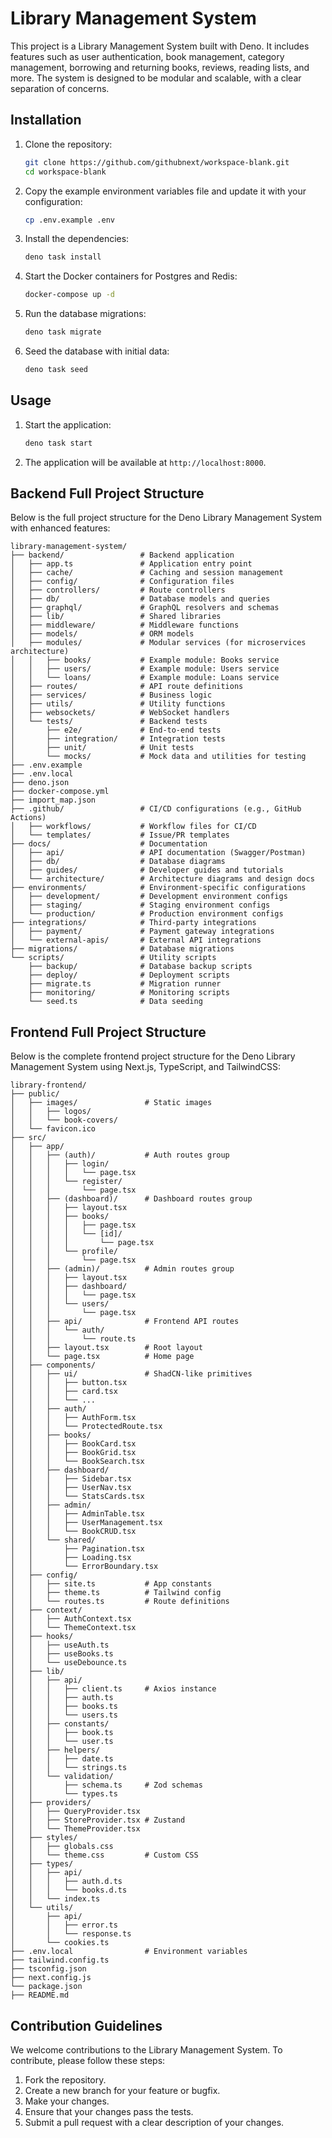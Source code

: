 # Library Management System

This project is a Library Management System built with Deno. It includes features such as user authentication, book management, category management, borrowing and returning books, reviews, reading lists, and more. The system is designed to be modular and scalable, with a clear separation of concerns.

## Installation

1. Clone the repository:
   ```sh
   git clone https://github.com/githubnext/workspace-blank.git
   cd workspace-blank
   ```

2. Copy the example environment variables file and update it with your configuration:
   ```sh
   cp .env.example .env
   ```

3. Install the dependencies:
   ```sh
   deno task install
   ```

4. Start the Docker containers for Postgres and Redis:
   ```sh
   docker-compose up -d
   ```

5. Run the database migrations:
   ```sh
   deno task migrate
   ```

6. Seed the database with initial data:
   ```sh
   deno task seed
   ```

## Usage

1. Start the application:
   ```sh
   deno task start
   ```

2. The application will be available at `http://localhost:8000`.

## Backend Full Project Structure

Below is the full project structure for the Deno Library Management System with enhanced features:
```
library-management-system/
├── backend/                 # Backend application
│   ├── app.ts               # Application entry point
│   ├── cache/               # Caching and session management
│   ├── config/              # Configuration files
│   ├── controllers/         # Route controllers
│   ├── db/                  # Database models and queries
│   ├── graphql/             # GraphQL resolvers and schemas
│   ├── lib/                 # Shared libraries
│   ├── middleware/          # Middleware functions
│   ├── models/              # ORM models
│   ├── modules/             # Modular services (for microservices architecture)
│   │   ├── books/           # Example module: Books service
│   │   ├── users/           # Example module: Users service
│   │   └── loans/           # Example module: Loans service
│   ├── routes/              # API route definitions
│   ├── services/            # Business logic
│   ├── utils/               # Utility functions
│   ├── websockets/          # WebSocket handlers
│   └── tests/               # Backend tests
│       ├── e2e/             # End-to-end tests
│       ├── integration/     # Integration tests
│       ├── unit/            # Unit tests
│       └── mocks/           # Mock data and utilities for testing
├── .env.example
├── .env.local
├── deno.json
├── docker-compose.yml
├── import_map.json
├── .github/                 # CI/CD configurations (e.g., GitHub Actions)
│   ├── workflows/           # Workflow files for CI/CD
│   └── templates/           # Issue/PR templates
├── docs/                    # Documentation
│   ├── api/                 # API documentation (Swagger/Postman)
│   ├── db/                  # Database diagrams
│   ├── guides/              # Developer guides and tutorials
│   └── architecture/        # Architecture diagrams and design docs
├── environments/            # Environment-specific configurations
│   ├── development/         # Development environment configs
│   ├── staging/             # Staging environment configs
│   └── production/          # Production environment configs
├── integrations/            # Third-party integrations
│   ├── payment/             # Payment gateway integrations
│   └── external-apis/       # External API integrations
├── migrations/              # Database migrations
└── scripts/                 # Utility scripts
    ├── backup/              # Database backup scripts
    ├── deploy/              # Deployment scripts
    ├── migrate.ts           # Migration runner
    ├── monitoring/          # Monitoring scripts
    └── seed.ts              # Data seeding
```
## Frontend Full Project Structure
Below is the complete frontend project structure for the Deno Library Management System using Next.js, TypeScript, and TailwindCSS:

```
library-frontend/
├── public/
│   ├── images/               # Static images
│   │   ├── logos/
│   │   └── book-covers/
│   └── favicon.ico
├── src/
│   ├── app/
│   │   ├── (auth)/           # Auth routes group
│   │   │   ├── login/
│   │   │   │   └── page.tsx
│   │   │   └── register/
│   │   │       └── page.tsx
│   │   ├── (dashboard)/      # Dashboard routes group
│   │   │   ├── layout.tsx
│   │   │   ├── books/
│   │   │   │   ├── page.tsx
│   │   │   │   └── [id]/
│   │   │   │       └── page.tsx
│   │   │   └── profile/
│   │   │       └── page.tsx
│   │   ├── (admin)/          # Admin routes group
│   │   │   ├── layout.tsx
│   │   │   ├── dashboard/
│   │   │   │   └── page.tsx
│   │   │   └── users/
│   │   │       └── page.tsx
│   │   ├── api/              # Frontend API routes
│   │   │   └── auth/
│   │   │       └── route.ts
│   │   ├── layout.tsx        # Root layout
│   │   └── page.tsx          # Home page
│   ├── components/
│   │   ├── ui/               # ShadCN-like primitives
│   │   │   ├── button.tsx
│   │   │   ├── card.tsx
│   │   │   └── ...
│   │   ├── auth/
│   │   │   ├── AuthForm.tsx
│   │   │   └── ProtectedRoute.tsx
│   │   ├── books/
│   │   │   ├── BookCard.tsx
│   │   │   ├── BookGrid.tsx
│   │   │   └── BookSearch.tsx
│   │   ├── dashboard/
│   │   │   ├── Sidebar.tsx
│   │   │   ├── UserNav.tsx
│   │   │   └── StatsCards.tsx
│   │   ├── admin/
│   │   │   ├── AdminTable.tsx
│   │   │   ├── UserManagement.tsx
│   │   │   └── BookCRUD.tsx
│   │   └── shared/
│   │       ├── Pagination.tsx
│   │       ├── Loading.tsx
│   │       └── ErrorBoundary.tsx
│   ├── config/
│   │   ├── site.ts           # App constants
│   │   ├── theme.ts          # Tailwind config
│   │   └── routes.ts         # Route definitions
│   ├── context/
│   │   ├── AuthContext.tsx
│   │   └── ThemeContext.tsx
│   ├── hooks/
│   │   ├── useAuth.ts
│   │   ├── useBooks.ts
│   │   └── useDebounce.ts
│   ├── lib/
│   │   ├── api/
│   │   │   ├── client.ts     # Axios instance
│   │   │   ├── auth.ts
│   │   │   ├── books.ts
│   │   │   └── users.ts
│   │   ├── constants/
│   │   │   ├── book.ts
│   │   │   └── user.ts
│   │   ├── helpers/
│   │   │   ├── date.ts
│   │   │   └── strings.ts
│   │   └── validation/
│   │       ├── schema.ts     # Zod schemas
│   │       └── types.ts
│   ├── providers/
│   │   ├── QueryProvider.tsx
│   │   ├── StoreProvider.tsx # Zustand
│   │   └── ThemeProvider.tsx
│   ├── styles/
│   │   ├── globals.css
│   │   └── theme.css         # Custom CSS
│   ├── types/
│   │   ├── api/
│   │   │   ├── auth.d.ts
│   │   │   └── books.d.ts
│   │   └── index.ts
│   └── utils/
│       ├── api/
│       │   ├── error.ts
│       │   └── response.ts
│       └── cookies.ts
├── .env.local                # Environment variables
├── tailwind.config.ts
├── tsconfig.json
├── next.config.js
└── package.json
├── README.md
```

## Contribution Guidelines

We welcome contributions to the Library Management System. To contribute, please follow these steps:

1. Fork the repository.
2. Create a new branch for your feature or bugfix.
3. Make your changes.
4. Ensure that your changes pass the tests.
5. Submit a pull request with a clear description of your changes.
